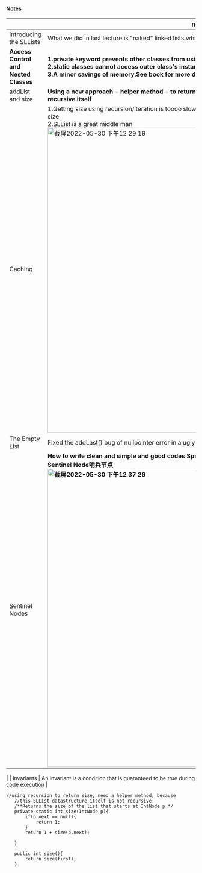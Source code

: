 #### Notes
|    | notes |
| -- | -- |
| Introducing the SLLists | What we did in last lecture is "naked" linked lists which are hard to use |
| <b>Access Control<b> and Nested Classes | <b>1.private keyword prevents other classes from using members og this class. <br>2.<b>static<b> classes cannot access outer class's instance variables or method.<br>3.A minor savings of memory.See book for more details|
| addList and size | <b>Using a new approach - helper method - to return SLList.size(),since SLList data structure is not recursive itself |
| Caching | 1.Getting size using recursion/iteration is toooo slow, so we use a private staitc varaible size to store the size<br>2.SLList is a great middle man<br> <img width="810" alt="截屏2022-05-30 下午12 29 19" src="https://user-images.githubusercontent.com/37496223/170917754-bc0cdfae-0112-4e49-8caa-1c3f1d8fd194.png"> |
| The Empty List | Fixed the addLast() bug of nullpointer error in a ugly way |
| Sentinel Nodes | <b>How to write clean and simple and good codes<b> Special cases are not 'simple' <br>Sentinel Node哨兵节点<br> <img width="792" alt="截屏2022-05-30 下午12 37 26" src="https://user-images.githubusercontent.com/37496223/170918289-9ea87d23-5369-4e46-bd44-43a3119a2fb5.png">
 |
| Invariants | An invariant is a condition that is guaranteed to be true during code execution |
 
 ```
 //using recursion to return size, need a helper method, because
	//this SLList datastructure itself is not recursive.
	/**Returns the size of the list that starts at IntNode p */
	private static int size(IntNode p){
		if(p.next == null){
			return 1;
		}
		return 1 + size(p.next);

	}

	public int size(){
		return size(first);
	}
 
 ```
  
  

